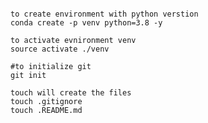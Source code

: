 ```

to create environment with python verstion
conda create -p venv python=3.8 -y
```

```
to activate evnironment venv
source activate ./venv
```


```
#to initialize git
git init
```

```
touch will create the files
touch .gitignore
touch .README.md
```
```